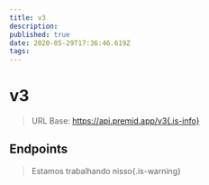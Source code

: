 ```yaml
---
title: v3
description:
published: true
date: 2020-05-29T17:36:46.619Z
tags:
---
```


# v3

> URL Base: https://api.premid.app/v3{.is-info}


## Endpoints
> Estamos trabalhando nisso{.is-warning}